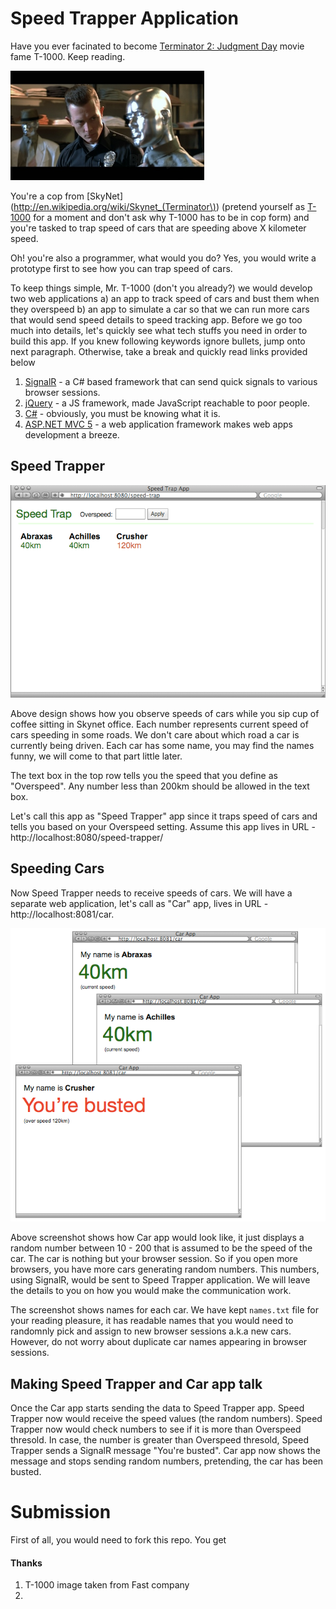 # Speed Trapper Application

Have you ever facinated to become [Terminator 2: Judgment Day](http://en.wikipedia.org/wiki/Terminator_2:_Judgment_Day) movie fame T-1000. Keep reading.

<img src="images/T1000.jpg" width="310px" height="175px"/>

You're a cop from [SkyNet](http://en.wikipedia.org/wiki/Skynet_(Terminator\)) (pretend yourself as [T-1000](http://en.wikipedia.org/wiki/T-1000) for a moment and don't ask why T-1000 has to be in cop form) and you're tasked to trap speed of cars that are speeding above X kilometer speed.

Oh! you're also a programmer, what would you do? Yes, you would write a prototype first to see how you can trap speed of cars.

To keep things simple, Mr. T-1000 (don't you already?) we would develop two web applications a) an app to track speed of cars and bust them when they overspeed b) an app to simulate a car so that we can run more cars that would send speed details to speed tracking app. Before we go too much into details, let's quickly see what tech stuffs you need in order to build this app. If you knew following keywords ignore bullets, jump onto next paragraph. Otherwise, take a break and quickly read links provided below

1. [SignalR](http://signalr.net/) - a C# based framework that can send quick signals to various browser sessions.
2. [jQuery](https://jquery.org/) - a JS framework, made JavaScript reachable to poor people.
3. [C#](http://en.wikipedia.org/wiki/C_Sharp_\(programming_language\)) - obviously, you must be knowing what it is.
4. [ASP.NET MVC 5](http://en.wikipedia.org/wiki/ASP.NET_MVC_Framework) - a web application framework makes web apps development a breeze.

## Speed Trapper

![image](./images/speed-trap-app.png)

Above design shows how you observe speeds of cars while you sip cup of coffee sitting in Skynet office. Each number represents current speed of cars speeding in some roads. We don't care about which road a car is currently being driven. Each car has some name, you may find the names funny, we will come to that part little later.

The text box in the top row tells you the speed that you define as "Overspeed". Any number less than 200km should be allowed in the text box.

Let's call this app as "Speed Trapper" app since it traps speed of cars and tells you based on your Overspeed setting. Assume this app lives in URL - http://localhost:8080/speed-trapper/

## Speeding Cars

Now Speed Trapper needs to receive speeds of cars. We will have a separate web application, let's call as "Car" app, lives in URL - http://localhost:8081/car.

![image](./images/car-app.png)

Above screenshot shows how Car app would look like, it just displays a random number between 10 - 200 that is assumed to be the speed of the car. The car is nothing but your browser session. So if you open more browsers, you have more cars generating random numbers. This numbers, using SignalR, would be sent to Speed Trapper application. We will leave the details to you on how you would make the communication work.

The screenshot shows names for each car. We have kept ```names.txt``` file for your reading pleasure, it has readable names that you would need to randomnly pick and assign to new browser sessions a.k.a new cars. However, do not worry about duplicate car names appearing in browser sessions.

## Making Speed Trapper and Car app talk

Once the Car app starts sending the data to Speed Trapper app. Speed Trapper now would receive the speed values (the random numbers). Speed Trapper now would check numbers to see if it is more than Overspeed thresold. In case, the number is greater than Overspeed thresold, Speed Trapper sends a SignalR message "You're busted". Car app now shows the message and stops sending random numbers, pretending, the car has been busted.

# Submission

First of all, you would need to fork this repo. You get 

#### Thanks
1. T-1000 image taken from Fast company
2. 